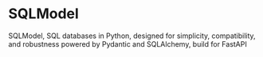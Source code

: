 # SQLModel
SQLModel, SQL databases in Python, designed for simplicity, compatibility, and robustness powered by  Pydantic and SQLAlchemy, build for FastAPI
